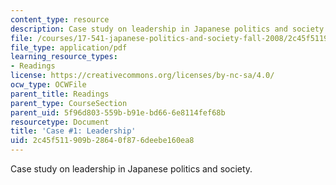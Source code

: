```yaml
---
content_type: resource
description: Case study on leadership in Japanese politics and society.
file: /courses/17-541-japanese-politics-and-society-fall-2008/2c45f511909b28640f876deebe160ea8_case1.pdf
file_type: application/pdf
learning_resource_types:
- Readings
license: https://creativecommons.org/licenses/by-nc-sa/4.0/
ocw_type: OCWFile
parent_title: Readings
parent_type: CourseSection
parent_uid: 5f96d803-559b-b91e-bd66-6e8114fef68b
resourcetype: Document
title: 'Case #1: Leadership'
uid: 2c45f511-909b-2864-0f87-6deebe160ea8
---
```

Case study on leadership in Japanese politics and society.